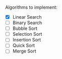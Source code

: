 Algorithms to implement:
* [x] Linear Search
* [ ] Binary Search
* [ ] Bubble Sort
* [ ] Selection Sort
* [ ] Insertion Sort
* [ ] Quick Sort
* [ ] Merge Sort